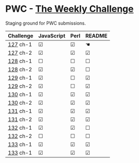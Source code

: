 # PWC - [The Weekly Challenge]

Staging ground for PWC submissions.

Challenge  | JavaScript | Perl    | README
---------- | ---------- | ------- | ------
[127] ch-1 | &#9745;    | &#9745; | &#9754;
[127] ch-2 | &#9745;    | &#9745; | &#9745;
[128] ch-1 | &#9744;    | &#9744; | &#9744;
[128] ch-2 | &#9745;    | &#9745; | &#9744;
[129] ch-1 | &#9745;    | &#9744; | &#9745;
[129] ch-2 | &#9745;    | &#9744; | &#9745;
[130] ch-1 | &#9745;    | &#9745; | &#9745;
[130] ch-2 | &#9745;    | &#9745; | &#9745;
[131] ch-1 | &#9745;    | &#9745; | &#9745;
[131] ch-2 | &#9745;    | &#9745; | &#9745;
[132] ch-1 | &#9745;    | &#9745; | &#9744;
[132] ch-2 | &#9744;    | &#9744; | &#9744;
[133] ch-1 | &#9745;    | &#9745; | &#9745;
[133] ch-1 | &#9745;    | &#9745; | &#9745;

[The Weekly Challenge]: https://theweeklychallenge.org/
[127]: https://theweeklychallenge.org/blog/perl-weekly-challenge-127/
[128]: https://theweeklychallenge.org/blog/perl-weekly-challenge-128/
[129]: https://theweeklychallenge.org/blog/perl-weekly-challenge-129/
[130]: https://theweeklychallenge.org/blog/perl-weekly-challenge-130/
[131]: https://theweeklychallenge.org/blog/perl-weekly-challenge-131/
[132]: https://theweeklychallenge.org/blog/perl-weekly-challenge-132/
[133]: https://theweeklychallenge.org/blog/perl-weekly-challenge-133/
